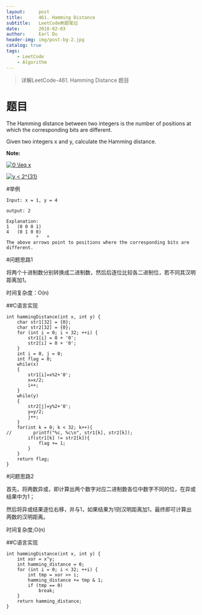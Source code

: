 ```yaml
---
layout:     post
title:      461. Hamming Distance
subtitle:   LeetCode刷题笔记
date:       2018-02-03
author:     Earl Du
header-img: img/post-bg-2.jpg
catalog: true
tags:
    - LeetCode
    - Algorithm
---
```


>详解LeetCode-461. Hamming Distance 题目

# 题目

The Hamming distance between two integers is the number of positions at which the corresponding bits are different.

Given two integers x and y, calculate the Hamming distance.

**Note:**

<a href="http://www.codecogs.com/eqnedit.php?latex=0&space;\leq&space;x" target="_blank"><img src="http://latex.codecogs.com/gif.latex?0&space;\leq&space;x" title="0 \leq x" /></a>

<a href="http://www.codecogs.com/eqnedit.php?latex=y&space;<&space;2^{31}" target="_blank"><img src="http://latex.codecogs.com/gif.latex?y&space;<&space;2^{31}" title="y < 2^{31}" /></a>

#举例

	Input: x = 1, y = 4

	output: 2

	Explanation:
	1	(0 0 0 1)
	4	(0 1 0 0)
	           *   *
	The above arrows point to positions where the corresponding bits are different.

#问题思路1

将两个十进制数分别转换成二进制数，然后后逐位比较各二进制位，若不同其汉明距离加1。

时间复杂度：O(n)

##C语言实现

	int hammingDistance(int x, int y) {
	    char str1[32] = {0};
	    char str2[32] = {0};
	    for (int i = 0; i < 32; ++i) {
	        str1[i] = 0 + '0';
	        str2[i] = 0 + '0';
	    }
	    int i = 0, j = 0;
	    int flag = 0;
	    while(x)
	    {
	        str1[i]=x%2+'0';
	        x=x/2;
	        i++;
	    }
	    while(y)
	    {
	        str2[j]=y%2+'0';
	        y=y/2;
	        j++;
	    }
	    for(int k = 0; k < 32; k++){
	//        printf("%c, %c\n", str1[k], str2[k]);
	        if(str1[k] != str2[k]){
	            flag += 1;
	        }
	    }
	    return flag;
	}

#问题思路2

首先，将两数异或，即计算出两个数字对应二进制数各位中数字不同的位，在异或结果中为1；

然后将异或结果逐位右移，并与1，如果结果为1则汉明距离加1，最终即可计算出两数的汉明距离。

时间复杂度;O(n)

##C语言实现

	int hammingDistance(int x, int y) {
	    int xor = x^y;
	    int hamming_distance = 0;
	    for (int i = 0; i < 32; ++i) {
	        int tmp = xor >> i;
	        hamming_distance += tmp & 1;
	        if (tmp == 0)
	            break;
	    }
	    return hamming_distance;
	}